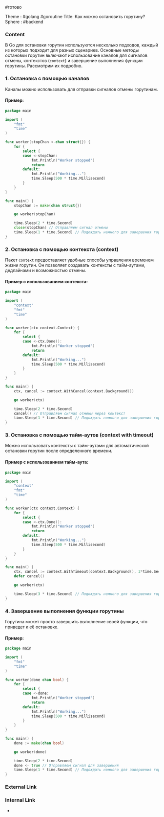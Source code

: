 #готово 

Theme : #golang #goroutine 
Title: Как можно остановить горутину?
Sphere : #backend

### Content

В Go для остановки горутин используются несколько подходов, каждый из которых подходит для разных сценариев. Основные методы остановки горутин включают использование каналов для сигналов отмены, контекстов (`context`) и завершение выполнения функции горутины. Рассмотрим их подробно.

### 1. Остановка с помощью каналов

Каналы можно использовать для отправки сигналов отмены горутинам.

#### Пример:

```go
package main

import (
    "fmt"
    "time"
)

func worker(stopChan <-chan struct{}) {
    for {
        select {
        case <-stopChan:
            fmt.Println("Worker stopped")
            return
        default:
            fmt.Println("Working...")
            time.Sleep(500 * time.Millisecond)
        }
    }
}

func main() {
    stopChan := make(chan struct{})

    go worker(stopChan)

    time.Sleep(2 * time.Second)
    close(stopChan) // Отправляем сигнал отмены
    time.Sleep(1 * time.Second) // Подождать немного для завершения горутины
}
```

### 2. Остановка с помощью контекста (context)

Пакет `context` предоставляет удобные способы управления временем жизни горутин. Он позволяет создавать контексты с тайм-аутами, дедлайнами и возможностью отмены.

#### Пример с использованием контекста:

```go
package main

import (
    "context"
    "fmt"
    "time"
)

func worker(ctx context.Context) {
    for {
        select {
        case <-ctx.Done():
            fmt.Println("Worker stopped")
            return
        default:
            fmt.Println("Working...")
            time.Sleep(500 * time.Millisecond)
        }
    }
}

func main() {
    ctx, cancel := context.WithCancel(context.Background())

    go worker(ctx)

    time.Sleep(2 * time.Second)
    cancel() // Отправляем сигнал отмены через контекст
    time.Sleep(1 * time.Second) // Подождать немного для завершения горутины
}
```

### 3. Остановка с помощью тайм-аутов (context with timeout)

Можно использовать контексты с тайм-аутами для автоматической остановки горутин после определенного времени.

#### Пример с использованием тайм-аута:

```go
package main

import (
    "context"
    "fmt"
    "time"
)

func worker(ctx context.Context) {
    for {
        select {
        case <-ctx.Done():
            fmt.Println("Worker stopped")
            return
        default:
            fmt.Println("Working...")
            time.Sleep(500 * time.Millisecond)
        }
    }
}

func main() {
    ctx, cancel := context.WithTimeout(context.Background(), 2*time.Second)
    defer cancel()

    go worker(ctx)

    time.Sleep(3 * time.Second) // Подождать немного для завершения горутины
}
```

### 4. Завершение выполнения функции горутины

Горутина может просто завершить выполнение своей функции, что приведет к её остановке.

#### Пример:

```go
package main

import (
    "fmt"
    "time"
)

func worker(done chan bool) {
    for {
        select {
        case <-done:
            fmt.Println("Worker stopped")
            return
        default:
            fmt.Println("Working...")
            time.Sleep(500 * time.Millisecond)
        }
    }
}

func main() {
    done := make(chan bool)

    go worker(done)

    time.Sleep(2 * time.Second)
    done <- true // Отправляем сигнал для завершения
    time.Sleep(1 * time.Second) // Подождать немного для завершения горутины
}
```

### External Link



### Internal Link

- 